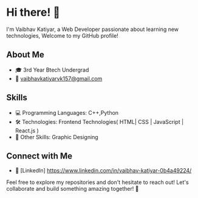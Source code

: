 # Hi there! 👋

I'm Vaibhav Katiyar, a Web Developer passionate about learning new technologies, Welcome to my GitHub profile!

## About Me

- 🎓 3rd Year Btech Undergrad
- 📧 vaibhavkatiyarvk157@gmail.com

## Skills

- 💻 Programming Languages: C++,Python
- 🛠️ Technologies: Frontend Technologies( HTML| CSS | JavaScript | React.js )
- 🚀 Other Skills: Graphic Designing
## Connect with Me

- 💼 [LinkedIn] https://www.linkedin.com/in/vaibhav-katiyar-0b4a49224/

Feel free to explore my repositories and don't hesitate to reach out! Let's collaborate and build something amazing together! 🚀


<!---
Vaibhavkat/Vaibhavkat is a ✨ special ✨ repository because its `README.md` (this file) appears on your GitHub profile.
You can click the Preview link to take a look at your changes.
--->
